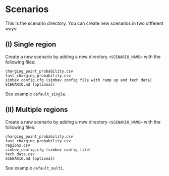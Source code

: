 # Scenarios

This is the scenario directory. You can create new scenarios in two different
ways:  

## (I) Single region

Create a new scenario by adding a new directory `<SCENARIO_NAME>` with the
following files:
    
    charging_point_probability.csv
    fast_charging_probability.csv
    simbev_config.cfg (simbev config file with ramp up and tech data)
    SCENARIO.md (optional)

See example `default_single`.

## (II) Multiple regions

Create a new scenario by adding a new directory `<SCENARIO_NAME>` with the
following files:
    
    charging_point_probability.csv
    fast_charging_probability.csv
    regions.csv
    simbev_config.cfg (simbev config file)
    tech_data.csv
    SCENARIO.md (optional)

See example `default_multi`.

